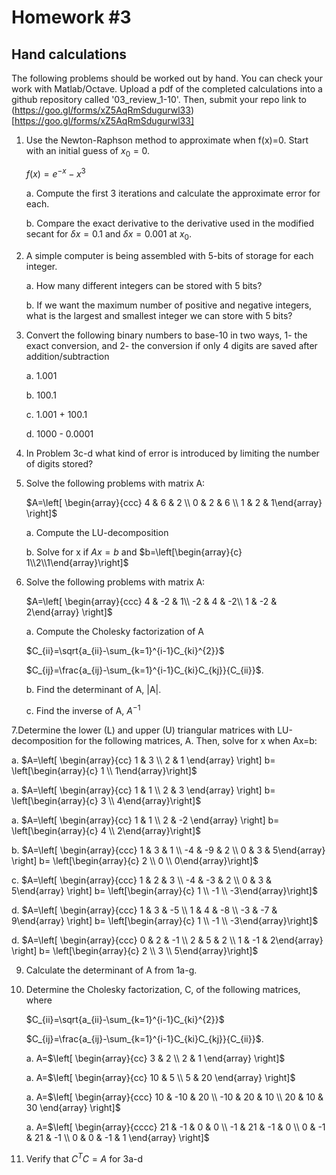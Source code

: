 # Homework #3
## Hand calculations

The following problems should be worked out by hand. You can check your work with
Matlab/Octave. Upload a pdf of the completed calculations into a github repository called
'03_review_1-10'. Then, submit your repo link to
(https://goo.gl/forms/xZ5AqRmSdugurwl33)[https://goo.gl/forms/xZ5AqRmSdugurwl33]

1. Use the Newton-Raphson method to approximate when f(x)=0. Start with an initial guess
of $x_{0}=0$. 

    $f(x)=e^{-x}-x^{3}$

    a. Compute the first 3 iterations and calculate the approximate error for each.

    b. Compare the exact derivative to the derivative used in the modified secant for
    $\delta x=0.1$ and $\delta x=0.001$ at $x_{0}$. 


2. A simple computer is being assembled with 5-bits of storage for each integer. 

    a. How many different integers can be stored with 5 bits?

    b. If we want the maximum number of positive and negative integers, what is the
    largest and smallest integer we can store with 5 bits?

3. Convert the following binary numbers to base-10 in two ways, 1- the exact conversion, and
2- the conversion if only 4 digits are saved after addition/subtraction

    a. 1.001

    b. 100.1

    c. 1.001 + 100.1 

    d. 1000 - 0.0001

4. In Problem 3c-d what kind of error is introduced by limiting the number of digits
stored?

5. Solve the following problems with matrix A:

    $A=\left[ \begin{array}{ccc}
    4 & 6 & 2 \\
    0 & 2 & 6 \\
    1 & 2 & 1\end{array} \right]$

    a. Compute the LU-decomposition

    b. Solve for x if $Ax=b$ and $b=\left[\begin{array}{c} 1\\2\\1\end{array}\right]$

6. Solve the following problems with matrix A:

    $A=\left[ \begin{array}{ccc}
    4 & -2 & 1\\
    -2 & 4 & -2\\
    1 & -2 & 2\end{array} \right]$

    a. Compute the Cholesky factorization of A

    $C_{ii}=\sqrt{a_{ii}-\sum_{k=1}^{i-1}C_{ki}^{2}}$
    
    $C_{ij}=\frac{a_{ij}-\sum_{k=1}^{i-1}C_{ki}C_{kj}}{C_{ii}}$. 

    b. Find the determinant of A, |A|.

    c. Find the inverse of A, $A^{-1}$

7.Determine the lower (L) and upper (U) triangular matrices with LU-decomposition for the
following matrices, A. Then, solve for x when Ax=b:

  a. $A=\left[ \begin{array}{cc}
        1 & 3 \\
        2 & 1 \end{array} \right]
        b=
        \left[\begin{array}{c} 
        1 \\
        1\end{array}\right]$

  a. $A=\left[ \begin{array}{cc}
      1 & 1 \\
      2 & 3 \end{array} \right]
      b=
      \left[\begin{array}{c} 
      3 \\
      4\end{array}\right]$

  a. $A=\left[ \begin{array}{cc}
      1 & 1 \\
      2 & -2 \end{array} \right]
      b=
      \left[\begin{array}{c} 
      4 \\
      2\end{array}\right]$

  b. $A=\left[ \begin{array}{ccc}
      1 & 3 & 1 \\
      -4 & -9 & 2 \\
      0 & 3 & 5\end{array} \right]
      b=
      \left[\begin{array}{c} 
      2 \\
      0 \\
      0\end{array}\right]$

  c. $A=\left[ \begin{array}{ccc}
      1 & 2 & 3 \\
      -4 & -3 & 2 \\
      0 & 3 & 5\end{array} \right]
      b=
      \left[\begin{array}{c} 
      1 \\
      -1 \\
      -3\end{array}\right]$

  d. $A=\left[ \begin{array}{ccc}
      1 & 3 & -5 \\
      1 & 4 & -8 \\
      -3 & -7 & 9\end{array} \right]
      b=
      \left[\begin{array}{c} 
      1 \\
      -1 \\
      -3\end{array}\right]$

  d. $A=\left[ \begin{array}{ccc}
      0 & 2 & -1 \\
      2 & 5 & 2 \\
      1 & -1 & 2\end{array} \right]
      b=
      \left[\begin{array}{c} 
      2 \\
      3 \\
      5\end{array}\right]$


9. Calculate the determinant of A from 1a-g. 

10. Determine the Cholesky factorization, C, of the following matrices, where

    $C_{ii}=\sqrt{a_{ii}-\sum_{k=1}^{i-1}C_{ki}^{2}}$
    
    $C_{ij}=\frac{a_{ij}-\sum_{k=1}^{i-1}C_{ki}C_{kj}}{C_{ii}}$. 

    a. A=$\left[ \begin{array}{cc}
          3 & 2  \\
          2 & 1  \end{array} \right]$

    a. A=$\left[ \begin{array}{cc}
          10 & 5  \\
          5 & 20  \end{array} \right]$

    a. A=$\left[ \begin{array}{ccc}
          10 & -10 & 20  \\
          -10 & 20 & 10  \\
          20 & 10 & 30  \end{array} \right]$

    a. A=$\left[ \begin{array}{cccc}
          21 & -1 & 0 & 0 \\
          -1 & 21 & -1 & 0 \\
          0 & -1 & 21 & -1 \\
          0 & 0 & -1 & 1 \end{array} \right]$

11. Verify that $C^{T}C=A$ for 3a-d

